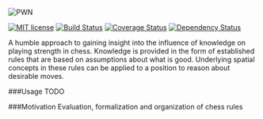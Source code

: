 ![PWN](https://raw.githubusercontent.com/lmbrs/pwn/master/pwn-ui/src/main/resources/ui/logo.png)

[![MIT license](http://img.shields.io/badge/license-MIT-brightgreen.svg)](https://github.com/lmbrs/pwn/blob/master/LICENSE.md) [![Build Status](https://travis-ci.org/lmbrs/pwn.svg?branch=master)](https://travis-ci.org/lmbrs/pwn) [![Coverage Status](https://coveralls.io/repos/github/lmbrs/pwn/badge.svg?branch=master)](https://coveralls.io/github/lmbrs/pwn?branch=master) [![Dependency Status](https://www.versioneye.com/user/projects/575ae24b7757a0003bd4bfc5/badge.svg)](https://www.versioneye.com/user/projects/575ae24b7757a0003bd4bfc5) 

A humble approach to gaining insight into the influence of knowledge on playing strength in chess. Knowledge is provided in the form of established rules that are based on assumptions about what is good. Underlying spatial concepts in these rules can be applied to a position to reason about desirable moves.

###Usage
TODO

###Motivation
Evaluation, formalization and organization of chess rules

